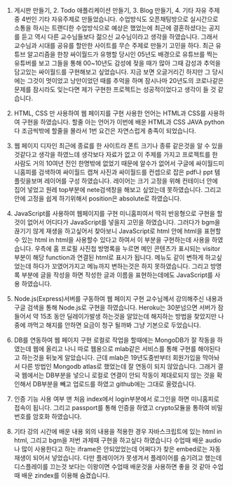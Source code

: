 1. 게시판 만들기, 2. Todo 애플리케이션 만들기, 3. Blog 만들기, 4. 기타 자유 주제 중 4번인 기타 자유주제로 만들었습니다. 수업방식도 오픈채팅방으로 실시간으로 소통을 하시는 트랜디한 수업방식으로 예상은 했었는에 최근에 결혼하셨다는 공지를 듣고 역시 다른 교수님들보다 젊으신 교수님이라고 생각을 하였습니다. 그래서 교수님과 시대를 공유를 할만한 사이트를 무슨 주제로 만들기 고민을 하다. 최근 유튜브 알고리즘을 한창 싸이월드가 유행할 당시인 05년도 배경으로 유튜브를 찍는 유튜버를 보고 그들을 통해 00~10년도 감성에 젖을 때가 많아 그때 감성과 추억을 담고있는 싸이월드를 구현해보고 싶었습니다. 지금 보면 오글거리긴 하지만 그 당시에는 그것이 멋이었고 낭만이었던 때를 추억을 하며 잠시나마 20년도의 코로나같은 문제를 잠시라도 잊는다면 제가 구현한 프로젝트는 성공적이었다고 생각이 들 것 같습니다. 

1. HTML, CSS 만 사용하여 웹 페이지를 구현
사용한 언어는 HTML과 CSS를 사용하여 구현을 하였습니다. 할줄 아는 언어가 이번에 배운 HTML과 CSS JAVA python다 조금씩밖에 할줄을 몰라서 1번 요건은 자연스럽게 충족이 되었습니다. 

2. 웹 페이지 디자인
최근에 종료를 한 사이트라 폰트 크기나 종류 같은것을 알 수 있을 것같다고 생각을 하였느데 생각보다 자료가 없고 이 주제를 가지고 프로젝트를 한 사람도 거의 10여년 전인 한명밖에 없었기 때문에 알수가 없어서 구글에 싸이월드미니홈피를 검색하여 싸이월드 캡쳐 사진과 싸이월드를 컨셉으로 잡은 pdf나 ppt 템플릿을보며 레이어를 구성 하였습니다. 레이어는 크기 고정을 위해 컨테이너 안에 집어 넣었고 원레 top부분에 nete검색창을 해보고 싶었는데 못하였습니다. 그리고 안에 고정을 쉽게 하기위해서 position은 absolute로 하였습니다. 

3. JavaScript를 사용하여 웹페이지를 구현
미니홈피여서 딱히 반응형으로 구현을 할것이 없어서 어디다가 JavaScript를 넣을지 고민을 하였습니다. 그러다가 bgm을 끊기기 않게 재생을 하고싶어서 찾아보니 JavaScript로 html 안에 html을 표현할 수 있는 html in html을 사용할수 있다고 하여서 이 부분을 구현하는데 사용을 하였습니다. 우측에 홈 프로필 사진첩 방명록을 누르면 메인 콘텐츠가 표시되는 visitor 부분이 해당 function과 연결된 html로 표시가 됩니다. 메뉴도 같이 변하게 하고싶었는데 하다가 꼬였어가지고 메뉴까지 변하는것은 하지 못하였습니다. 그리고 방명록 부분에 글을 작성을 하면 작성한 글과 이름을 표현하는데에도 JavaScript를 사용 하였습니다. 

4. Node.js(Express)서버를 구동하여 웹 페이지 구현
교수님께서 강의해주신 내용과 구글 검색을 통해 Node.js로 구현을 하였습니다. Heroku는 30분넘으면 서버가 잠들어서 약 15초 동안 딜레이가발생 하는것을 알았는데 해지하는 방법을 찾았지만 나중에 까먹고 해지를 안하면 요금이 청구 될까봐 그냥 기본으로 두었습니다. 

5. DB를 연동하여 웹 페이지 구현
로컬로 작업을 할때에는 MongoDB가 잘 작동을 하였는데 웹에 올리고 나니 따로 웹용으로 mlab같은 서비스를 통해 구현를 해야된다고 하는것을 뒤늦게 알았습니다. 근데 mlab은 19년도중반부터 회원가입을 막아놔서 다른 방법인 Mongodb atlas로 했었는데 잘 연동이 되지 않았습니다. 그래거 결국 웹에서는 DB부분을 넣으니 로컬로 연결이 안되 작동이 제대로되지 않는 것을 확인해서 DB부분을 빼고 업로드를 하였고 github에는 그대로 올렸습니다. 

6. 인증 기능 사용 여부
맨 처음 index에서 login부분에서 로그인을 하면 미니홈피로 접속이 됩니다. 그리고 passport를 통해 인증을 하였고 crypto모듈을 통하여 비밀번호를 암호화 하였습니다.

7. 기타 강의 시간에 배운 내용 외의 내용을 적용한 경우
자바스크립트에 있는 html in html, 그리고 bgm을 저번 과제때 구현을 하고싶다 하였습니다 수업때 배운  audio나 많이 사용한다고 하는 iframe은 안되었었는데 어쩌다가 찾은 embed로는 자동 재생이 되어서 넣었습니다. 다만 플레이어가 못생겨서 플레이어를 숨기려고 했는데 디스플레이를 끄는것 보다는 이왕이면 수업때 배운것을 사용하면 좋을 것 같아 수업때 배운 zindex를 이용해 숨겼습니다. 